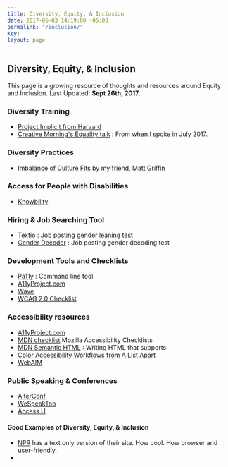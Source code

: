 ```yaml
---
title: Diversity, Equity, & Inclusion
date: 2017-06-03 14:19:00 -05:00
permalink: "/inclusion/"
Key: 
layout: page
---
```


## Diversity, Equity, & Inclusion

This page is a growing resource of thoughts and resources around Equity and Inclusion. Last Updated: **Sept 26th, 2017**. 

### Diversity Training
- [Project Implicit from Harvard](https://implicit.harvard.edu/implicit/)
- [Creative Morning's Equality talk](https://youtu.be/5pj8E-XbRzE) : From when I spoke in July 2017.

### Diversity Practices
- [Imbalance of Culture Fits](https://alistapart.com/article/the-imbalance-of-culture-fit) by my friend, Matt Griffin

### Access for People with Disabilities
- [Knowbility](https://www.knowbility.org/)

### Hiring & Job Searching Tool
- [Textio](https://textio.com/) : Job posting gender leaning test
- [Gender Decoder](http://gender-decoder.katmatfield.com/) : Job posting gender decoding test

### Development Tools and Checklists
- [Pa11y](https://github.com/pa11y/pa11y) : Command line tool 
- [A11yProject.com](http://a11yproject.com/checklist.html)
- [Wave](http://wave.webaim.org/)
- [WCAG 2.0 Checklist](http://webaim.org/standards/wcag/checklist)

### Accessibility resources
- [A11yProject.com](http://a11yproject.com/)
- [MDN checklist](https://developer.mozilla.org/en-US/docs/Web/Accessibility/Mobile_accessibility_checklist) Mozilla Accessibility Checklists
- [MDN Semantic HTML](https://developer.mozilla.org/en-US/docs/Web/HTML/Element) : Writing HTML that supports 
- [Color Accessibility Workflows from A List Apart](https://alistapart.com/article/color-accessibility-workflows)
- [WebAIM](http://webaim.org/)

### Public Speaking & Conferences
- [AlterConf](http://alterconf.com)
- [WeSpeakToo](http://wespeaktoo.org/)
- [Access U](https://www.knowbility.org/education/accessu/)


#### Good Examples of Diversity, Equity, & Inclusion
- [NPR](http://thin.npr.org/) has a text only version of their site. How cool. How browser and user-friendly.
-


